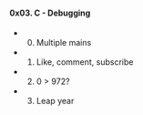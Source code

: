 #### 0x03. C - Debugging
+ 0. Multiple mains
+ 1. Like, comment, subscribe
+ 2. 0 > 972?
+ 3. Leap year
